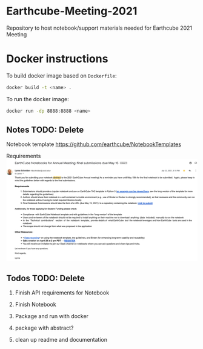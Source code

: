 # Earthcube-Meeting-2021
Repository to host notebook/support materials needed for Earthcube 2021 Meeting

# Docker instructions
To build docker image based on `Dockerfile`:
```bash
docker build -t <name> .
```

To run the docker image:
```bash
docker run -dp 8888:8888 <name>
```

## Notes TODO: Delete

Notebook template
https://github.com/earthcube/NotebookTemplates

Requirements
![Notebook Requirements](./requirements.png)

## Todos TODO: Delete

1. Finish API requirements for Notebook

2. Finish Notebook

3. Package and run with docker

4. package with abstract?

5. clean up readme and documentation